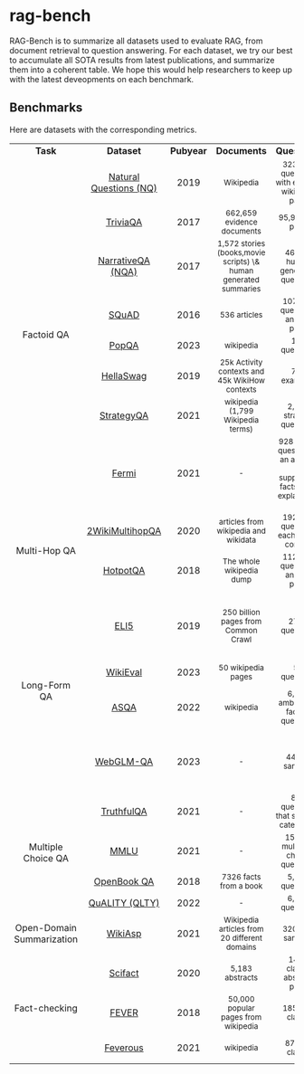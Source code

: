 # rag-bench

RAG-Bench is to summarize all datasets used to evaluate RAG, from document retrieval to question answering. For each dataset, we try our best to accumulate all SOTA results from latest publications, and summarize them into a coherent table. We hope this would help researchers to keep up with the latest deveopments on each benchmark.


## Benchmarks


Here are datasets with the corresponding metrics.

<table>
 <tr>
  <td rowspan=1 align="center"><b>Task</b></td>
  <td colspan=1 align="center"><b>Dataset</b></td>
  <td rowspan=1 align="center"><b>Pubyear</b></td>
  <td rowspan=1 align="center"><b>Documents</b></td>
  <td rowspan=1 align="center"><b>Questions</b></td>
  <td rowspan=1 align="center"><b>Answers</b></td>
  <td colspan=1 align="center"><b>Metrics</b></td>
 </tr>
 <tr>
  <td rowspan=8 align="center">Factoid QA</td>
  <td align="center"><a href="./benchmarks/NQ.md">Natural Questions (NQ)</a></td>
  <td align="center">2019</td>
  <td align="center"><sub>Wikipedia</sub></td>
  <td align="center"><sub>323,045 questions with each an wikipedia page</sub></td>
  <td align="center"><sub>paragraph/span</sub></td>
  <td align="center">Rouge, EM</td>
 </tr>
 <tr>
  <td align="center"><a href="./benchmarks/TriviaQA.md">TriviaQA</a></td>
  <td align="center">2017</td>
  <td align="center"><sub>662,659 evidence documents</sub></td>
  <td align="center"><sub>95,956 QA pairs</sub></td>
  <td align="center"><sub>text string (92.85% wikipedia titles)</sub></td>
  <td align="center">EM</td>
 </tr>
 <tr>
   <td align="center"><a href="./benchmarks/NarrativeQA.md">NarrativeQA (NQA)</a></td>
  <td align="center">2017</td>
  <td align="center"><sub>1,572 stories (books,movie scripts) \& human generated summaries</sub></td>
  <td align="center"><sub>46,765 human generated questions</sub></td>
  <td align="center"><sub>human written, short, averaging 4.73 tokens</sub></td>
   <td align="center">Rouge</td>
 </tr>
 <tr>
   <td align="center"><a href="https://huggingface.co/datasets/rajpurkar/squad">SQuAD</a></td>
  <td align="center">2016</td>
  <td align="center"><sub>536 articles</sub></td>
  <td align="center"><sub>107,785 question-answer pairs</sub></td>
  <td align="center"><sub>spans</sub></td>
   <td align="center">EM</td>
 </tr>
 <tr>
   <td align="center"><a href="./benchmarks/PopQA.md">PopQA</a></td>
  <td align="center">2023</td>
  <td align="center"><sub>wikipedia</sub></td>
  <td align="center"><sub>14k questions</sub></td>
  <td align="center"><sub>long-tail entites</sub></td>
   <td align="center">EM</td>
 </tr>
 <tr>
   <td align="center"><a href="https://huggingface.co/datasets/Rowan/ hellaswag">HellaSwag</a></td>
  <td align="center">2019</td>
  <td align="center"><sub>25k Activity contexts and 45k WikiHow contexts</sub></td>
  <td align="center"><sub>70k examples</sub></td>
  <td align="center"><sub>classification</sub></td>
   <td align="center">Accuracy</td>
 </tr>
 <tr>
   <td align="center"><a href="https://allenai. org/data/strategyqa">StrategyQA</a></td>
  <td align="center">2021</td>
  <td align="center"><sub>wikipedia (1,799 Wikipedia terms)</sub></td>
  <td align="center"><sub>2,780 strategy questions</sub></td>
  <td align="center"><sub>its decomposition, evidence paragraphs</sub></td>
   <td align="center">EM</td>
 </tr>
 <tr>
   <td align="center"><a href="https://allenai. org/data/fermi">Fermi</a></td>
  <td align="center">2021</td>
  <td align="center"><sub>-</sub></td>
  <td align="center"><sub>928 FPs (a question Q, an answer A, supporting facts F, an explanation P)</sub></td>
  <td align="center"><sub>spans</sub></td>
   <td align="center">Accuracy</td>
 </tr>

 <tr>
  <td rowspan=2 align="center">Multi-Hop QA</td>
  <td align="center"><a href="./benchmarks/2WikiMHQA.md">2WikiMultihopQA</a></td>
  <td align="center">2020</td>
  <td align="center"><sub>articles from wikipedia and wikidata</sub></td>
  <td align="center"><sub>192,606 questions each with a context</sub></td>
  <td align="center"><sub>textual spans, sentence-level supporting facts, evidence (tiples)</sub></td>
  <td align="center">F1</td>
 </tr>
 <tr>
   <td align="center"><a href="./benchmarks/HotpotQA">HotpotQA</a></td>
  <td align="center">2018</td>
  <td align="center"><sub>The whole wikipedia dump</sub></td>
  <td align="center"><sub>112,779 question-answer pairs</sub></td>
  <td align="center"><sub>text span</sub></td>
   <td align="center">F1</td>
 </tr>
 <tr>
  <td rowspan=4 align="center">Long-Form QA</td>
  <td align="center"><a href="https://huggingface.co/datasets/eli5">ELI5</a></td>
  <td align="center">2019</td>
  <td align="center"><sub>250 billion pages from Common Crawl</sub></td>
  <td align="center"><sub>272K questions</sub></td>
  <td align="center"><sub>multiple sentences</sub></td>
  <td align="center">Citation Recall, Citation Precision, Claim Recall</td>
 </tr>
 <tr>
   <td align="center"><a href="https://huggingface.co/datasets/explodinggradients/WikiEval">WikiEval</a></td>
  <td align="center">2023</td>
  <td align="center"><sub>50 wikipedia pages</sub></td>
  <td align="center"><sub>50 questions</sub></td>
  <td align="center"><sub>text spans (sentences)</sub></td>
   <td align="center">Ragas</td>
 </tr>
 <tr>
   <td align="center"><a href="./benchmarks/ASQA.md">ASQA</a></td>
  <td align="center">2022</td>
  <td align="center"><sub>wikipedia</sub></td>
  <td align="center"><sub>6,316 ambiguous factoid questions</sub></td>
  <td align="center"><sub>long-form answers</sub></td>
   <td align="center">disambig F1, RougeL, EM</td>
 </tr>
 <tr>
   <td align="center"><a href="https://huggingface.co/datasets/THUDM/webglm-qa">WebGLM-QA</a></td>
  <td align="center">2023</td>
  <td align="center"><sub>-</sub></td>
  <td align="center"><sub>44979 samples</sub></td>
  <td align="center"><sub>sentences</sub></td>
   <td align="center">RougeL, Citation Recall, Citation Precision</td>
 </tr>
 <tr>
   <td rowspan=4 align="center">Multiple Choice QA</td>
   <td align="center"><a href="https://huggingface.co/datasets/truthful_qa">TruthfulQA</a></td>
  <td align="center">2021</td>
  <td align="center"><sub>-</sub></td>
  <td align="center"><sub>817 questions that span 38 categories</sub></td>
  <td align="center"><sub>sentence answer/multiple choice</sub></td>
   <td align="center">EM</td>
 </tr>
 <tr>
   <td align="center"><a href="https://huggingface.co/datasets/cais/mmlu">MMLU</a></td>
   <td align="center">2021</td>
   <td align="center"><sub>-</sub></td>
   <td align="center"><sub>15,908 multiple-choice questions</sub></td>
   <td align="center"><sub>4-way multiple choice</sub></td>
   <td align="center">Accuracy</td>
 </tr>
 <tr>
  <td align="center"><a href="https://huggingface.co/datasets/allenai/openbookqa">OpenBook QA</a></td>
  <td align="center">2018</td>
  <td align="center"><sub>7326 facts from a book</sub></td>
  <td align="center"><sub>5,957 questions</sub></td>
  <td align="center"><sub>4-way multiple-choice</sub></td>
  <td align="center">Accuracy</td>
 </tr>
 <tr>
   <td align="center"><a href="https://github.com/nyu-mll/quality">QuALITY (QLTY)</a></td>
   <td align="center">2022</td>
   <td align="center"><sub>-</sub></td>
   <td align="center"><sub>6,737 questions</sub></td>
   <td align="center"><sub>4-way multiple choices</sub></td>
   <td align="center">Accuracy</td>
 </tr>
 <tr>
   <td rowspan=1 align="center">Open-Domain Summarization</td>
   <td align="center"><a href="https://huggingface.co/datasets/wiki_asp">WikiAsp</a></td>
   <td align="center">2021</td>
   <td align="center"><sub>Wikipedia articles from 20 different domains</sub></td>
   <td align="center"><sub>320,272 samples</sub></td>
   <td align="center"><sub>1) aspect selection (section title), 2) summary generation (section paragraph)</sub></td>
   <td align="center">ROUGE, F1, UniEval</td>
 </tr>
 <tr>
   <td rowspan=3 align="center">Fact-checking</td>
  <td align="center"><a href="https://huggingface.co/datasets/BeIR/scifact">Scifact</a></td>
   <td align="center">2020</td>
   <td align="center"><sub>5,183 abstracts</sub></td>
   <td align="center"><sub>1409 claim-abstract pairs</sub></td>
   <td align="center"><sub>3-class classification (support/refutes/Noinfo)</sub></td>
  <td align="center">nDCG@10</td>
 </tr>
 <tr>
   <td align="center"><a href="https:// huggingface.co/datasets/fever">FEVER</a></td>
   <td align="center">2018</td>
   <td align="center"><sub>50,000 popular pages from wikipedia</sub></td>
   <td align="center"><sub>185,445 claims</sub></td>
   <td align="center"><sub>3-class classification</sub></td>
   <td align="center">Accuracy</td>
 </tr>
 <tr>
   <td align="center"><a href="https:// huggingface.co/datasets/fever/ feverous">Feverous</a></td>
   <td align="center">2021</td>
   <td align="center"><sub>wikipedia</sub></td>
   <td align="center"><sub>87,026 claims</sub></td>
   <td align="center"><sub>3-class classification/evidence retrieval</sub></td>
   <td align="center">Accuracy</td>
 </tr>


</table>
